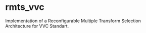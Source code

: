 # rmts_vvc
Implementation of a Reconfigurable Multiple Transform Selection Architecture for VVC Standart.
